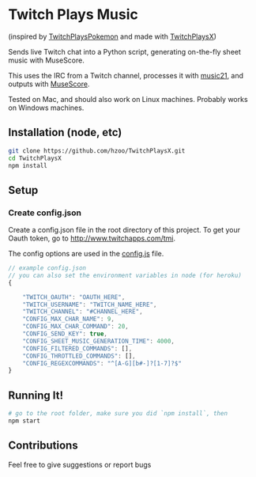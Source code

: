 # Twitch Plays Music

(inspired by [TwitchPlaysPokemon] and made with [TwitchPlaysX])

Sends live Twitch chat into a Python script, generating on-the-fly sheet music with MuseScore.

This uses the IRC from a Twitch channel, processes it with [music21], and outputs with [MuseScore].

Tested on Mac, and should also work on Linux machines. Probably works on Windows machines.

Installation (node, etc)
--------------
```sh
git clone https://github.com/hzoo/TwitchPlaysX.git
cd TwitchPlaysX
npm install
```

Setup
--------------

### Create config.json
Create a config.json file  in the root directory of this project.
To get your Oauth token, go to http://www.twitchapps.com/tmi.

The config options are used in the [config.js](/app/config.js) file.

```js
// example config.json
// you can also set the environment variables in node (for heroku)
{

    "TWITCH_OAUTH": "OAUTH_HERE",
    "TWITCH_USERNAME": "TWITCH_NAME_HERE",
    "TWITCH_CHANNEL": "#CHANNEL_HERE",
    "CONFIG_MAX_CHAR_NAME": 9,
    "CONFIG_MAX_CHAR_COMMAND": 20,
    "CONFIG_SEND_KEY": true,
    "CONFIG_SHEET_MUSIC_GENERATION_TIME": 4000,
    "CONFIG_FILTERED_COMMANDS": [],
    "CONFIG_THROTTLED_COMMANDS": [],
    "CONFIG_REGEXCOMMANDS": "^[A-G][b#-]?[1-7]?$"
}
```

Running It!
--------------

```sh
# go to the root folder, make sure you did `npm install`, then
npm start
```

## Contributions
Feel free to give suggestions or report bugs

[TwitchPlaysPokemon]:http://twitch.tv/TwitchPlaysPokemon
[TwitchPlaysX]:https://github.com/hzoo/TwitchPlaysX
[music21]:http://web.mit.edu/music21/
[MuseScore]:https://musescore.org/
